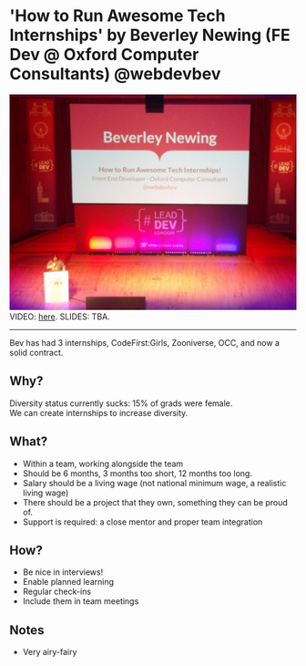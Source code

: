 # 'How to Run Awesome Tech Internships' by Beverley Newing (FE Dev @ Oxford Computer Consultants) @webdevbev

![Beverley Newing](img/07_BeverleyNewing.jpg "Beverley Newing intro")
VIDEO: [here](https://www.youtube.com/watch?v=CSGD1Qt0VZc&list=PLBzScQzZ83I_VX8zgmLqIfma_kJs3RRmu&index=22&t=0s). SLIDES: TBA.

---

Bev has had 3 internships, CodeFirst:Girls, Zooniverse, OCC, and now a solid contract.

## Why?

Diversity status currently sucks: 15% of grads were female. \
We can create internships to increase diversity.

## What?

- Within a team, working alongside the team
- Should be 6 months, 3 months too short, 12 months too long.
- Salary should be a living wage (not national minimum wage, a realistic living wage)
- There should be a project that they own, something they can be proud of.
- Support is required: a close mentor and proper team integration

## How?

- Be nice in interviews!
- Enable planned learning
- Regular check-ins
- Include them in team meetings

## Notes

- Very airy-fairy
